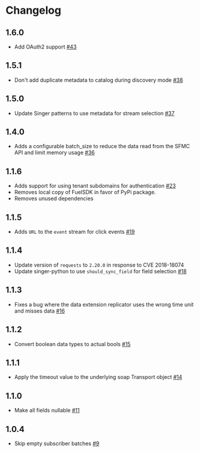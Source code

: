 # Changelog

## 1.6.0
  * Add OAuth2 support [#43](https://github.com/singer-io/tap-exacttarget/pull/43)

## 1.5.1
  * Don't add duplicate metadata to catalog during discovery mode [#38](https://github.com/singer-io/tap-exacttarget/pull/38)

## 1.5.0
  * Update Singer patterns to use metadata for stream selection [#37](https://github.com/singer-io/tap-exacttarget/pull/37)

## 1.4.0
  * Adds a configurable batch_size to reduce the data read from the SFMC API and limit memory usage [#36](https://github.com/singer-io/tap-exacttarget/pull/36)

## 1.1.6
  * Adds support for using tenant subdomains for authentication [#23](https://github.com/singer-io/tap-exacttarget/pull/23)
  * Removes local copy of FuelSDK in favor of PyPi package.
  * Removes unused dependencies

## 1.1.5
  * Adds `URL` to the `event` stream for click events [#19](https://github.com/singer-io/tap-exacttarget/pull/19)

## 1.1.4
  * Update version of `requests` to `2.20.0` in response to CVE 2018-18074
  * Update singer-python to use `should_sync_field` for field selection [#18](https://github.com/singer-io/tap-exacttarget/pull/18)

## 1.1.3
  * Fixes a bug where the data extension replicator uses the wrong time unit and misses data [#16](https://github.com/singer-io/tap-exacttarget/pull/16)

## 1.1.2
  * Convert boolean data types to actual bools [#15](https://github.com/singer-io/tap-exacttarget/pull/15)

## 1.1.1
  * Apply the timeout value to the underlying soap Transport object [#14](https://github.com/singer-io/tap-exacttarget/pull/14)

## 1.1.0
  * Make all fields nullable [#11](https://github.com/singer-io/tap-exacttarget/pull/11)

## 1.0.4
  * Skip empty subscriber batches [#9](https://github.com/singer-io/tap-exacttarget/pull/9)
